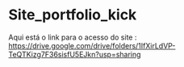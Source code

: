 # Site_portfolio_kick
Aqui está o link para o acesso do site : https://drive.google.com/drive/folders/1IfXirLdVP-TeQTKizg7F36sisfU5EJkn?usp=sharing
